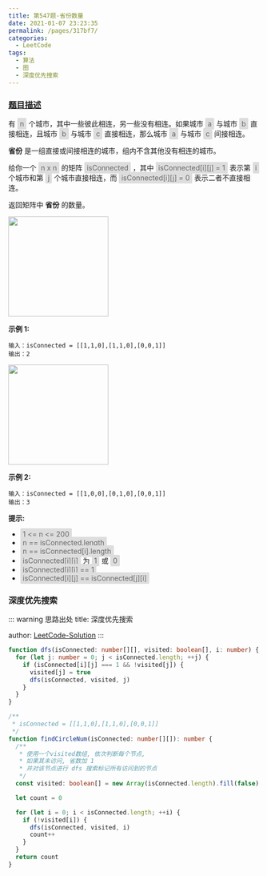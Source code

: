 ```yaml
---
title: 第547题-省份数量
date: 2021-01-07 23:23:35
permalink: /pages/317bf7/
categories:
  - LeetCode
tags:
  - 算法
  - 图
  - 深度优先搜索
---
```


### [题目描述](https://leetcode-cn.com/problems/number-of-provinces/)

有 <span style="background: #ddd; color: #666; padding: 3px 5px; border-radius: 2px;">n</span> 个城市，其中一些彼此相连，另一些没有相连。如果城市 <span style="background: #ddd; color: #666; padding: 3px 5px; border-radius: 2px;">a</span> 与城市 <span style="background: #ddd; color: #666; padding: 3px 5px; border-radius: 2px;">b</span> 直接相连，且城市 <span style="background: #ddd; color: #666; padding: 3px 5px; border-radius: 2px;">b</span> 与城市 <span style="background: #ddd; color: #666; padding: 3px 5px; border-radius: 2px;">c</span> 直接相连，那么城市 <span style="background: #ddd; color: #666; padding: 3px 5px; border-radius: 2px;">a</span> 与城市 <span style="background: #ddd; color: #666; padding: 3px 5px; border-radius: 2px;">c</span> 间接相连。

**省份** 是一组直接或间接相连的城市，组内不含其他没有相连的城市。

给你一个 <span style="background: #ddd; color: #666; padding: 3px 5px; border-radius: 2px;">n x n</span> 的矩阵 <span style="background: #ddd; color: #666; padding: 3px 5px; border-radius: 2px;">isConnected</span> ，其中 <span style="background: #ddd; color: #666; padding: 3px 5px; border-radius: 2px;">isConnected[i][j] = 1</span> 表示第 <span style="background: #ddd; color: #666; padding: 3px 5px; border-radius: 2px;">i</span> 个城市和第 <span style="background: #ddd; color: #666; padding: 3px 5px; border-radius: 2px;">j</span> 个城市直接相连，而 <span style="background: #ddd; color: #666; padding: 3px 5px; border-radius: 2px;">isConnected[i][j] = 0</span> 表示二者不直接相连。

返回矩阵中 **省份** 的数量。

<img src="https://cdn.jsdelivr.net/gh/xiaojun996/CDN/images/leetcode/number-of-provinces-1.png" width="200" />

<!-- more -->

**示例 1:**

```
输入：isConnected = [[1,1,0],[1,1,0],[0,0,1]]
输出：2
```

<img src="https://cdn.jsdelivr.net/gh/xiaojun996/CDN/images/leetcode/number-of-provinces-2.png" width="200" />

**示例 2:**

```
输入：isConnected = [[1,0,0],[0,1,0],[0,0,1]]
输出：3
```

**提示:**

- <span style="background: #ddd; color: #666; padding: 3px 5px; border-radius: 2px;">1 <= n <= 200</span>
- <span style="background: #ddd; color: #666; padding: 3px 5px; border-radius: 2px;">n == isConnected.length</span>
- <span style="background: #ddd; color: #666; padding: 3px 5px; border-radius: 2px;">n == isConnected[i].length</span>
- <span style="background: #ddd; color: #666; padding: 3px 5px; border-radius: 2px;">isConnected[i][j]</span> 为 <span style="background: #ddd; color: #666; padding: 3px 5px; border-radius: 2px;">1</span> 或 <span style="background: #ddd; color: #666; padding: 3px 5px; border-radius: 2px;">0</span>
- <span style="background: #ddd; color: #666; padding: 3px 5px; border-radius: 2px;">isConnected[i][i] == 1</span>
- <span style="background: #ddd; color: #666; padding: 3px 5px; border-radius: 2px;">isConnected[i][j] == isConnected[j][i]</span>

### 深度优先搜索

::: warning 思路出处
title: 深度优先搜索

author: [LeetCode-Solution](https://leetcode-cn.com/problems/number-of-provinces/solution/sheng-fen-shu-liang-by-leetcode-solution-eyk0/)
:::

```TypeScript
function dfs(isConnected: number[][], visited: boolean[], i: number) {
  for (let j: number = 0; j < isConnected.length; ++j) {
    if (isConnected[i][j] === 1 && !visited[j]) {
      visited[j] = true
      dfs(isConnected, visited, j)
    }
  }
}

/**
 * isConnected = [[1,1,0],[1,1,0],[0,0,1]]
 */
function findCircleNum(isConnected: number[][]): number {
  /**
   * 使用一个visited数组, 依次判断每个节点,
   * 如果其未访问, 省数加 1
   * 并对该节点进行 dfs 搜索标记所有访问到的节点
   */
  const visited: boolean[] = new Array(isConnected.length).fill(false)

  let count = 0

  for (let i = 0; i < isConnected.length; ++i) {
    if (!visited[i]) {
      dfs(isConnected, visited, i)
      count++
    }
  }
  return count
}
```
